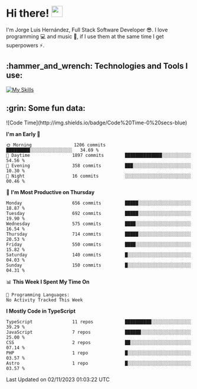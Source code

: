 <h1 align="left">
 <abc>
  <br>Hi there! <img src="https://user-images.githubusercontent.com/42378118/110234147-e3259600-7f4e-11eb-95be-0c4047144dea.gif" width="30"><br>
 </abc>
</h1>

I'm Jorge Luis Hernández, Full Stack Software Developer :sunglasses:. I love programming :computer: and music :musical_score:, if I use them at the same time I get superpowers :zap:. 


<h2 align="left">:hammer_and_wrench: Technologies and Tools I use:</h2>

[![My Skills](https://skillicons.dev/icons?i=js,ts,html,css,py,vue,react,next,nest,postgres,mysql)](https://skillicons.dev)

<h2 align="left">:grin: Some fun data:</h2>
<!--START_SECTION:waka-->
![Code Time](http://img.shields.io/badge/Code%20Time-0%20secs-blue)

**I'm an Early 🐤** 

```text
🌞 Morning                1206 commits        █████████░░░░░░░░░░░░░░░░   34.69 % 
🌆 Daytime                1897 commits        ██████████████░░░░░░░░░░░   54.56 % 
🌃 Evening                358 commits         ███░░░░░░░░░░░░░░░░░░░░░░   10.30 % 
🌙 Night                  16 commits          ░░░░░░░░░░░░░░░░░░░░░░░░░   00.46 % 
```
📅 **I'm Most Productive on Thursday** 

```text
Monday                   656 commits         █████░░░░░░░░░░░░░░░░░░░░   18.87 % 
Tuesday                  692 commits         █████░░░░░░░░░░░░░░░░░░░░   19.90 % 
Wednesday                575 commits         ████░░░░░░░░░░░░░░░░░░░░░   16.54 % 
Thursday                 714 commits         █████░░░░░░░░░░░░░░░░░░░░   20.53 % 
Friday                   550 commits         ████░░░░░░░░░░░░░░░░░░░░░   15.82 % 
Saturday                 140 commits         █░░░░░░░░░░░░░░░░░░░░░░░░   04.03 % 
Sunday                   150 commits         █░░░░░░░░░░░░░░░░░░░░░░░░   04.31 % 
```


📊 **This Week I Spent My Time On** 

```text
💬 Programming Languages: 
No Activity Tracked This Week
```

**I Mostly Code in TypeScript** 

```text
TypeScript               11 repos            ██████████░░░░░░░░░░░░░░░   39.29 % 
JavaScript               7 repos             ██████░░░░░░░░░░░░░░░░░░░   25.00 % 
CSS                      2 repos             ██░░░░░░░░░░░░░░░░░░░░░░░   07.14 % 
PHP                      1 repo              █░░░░░░░░░░░░░░░░░░░░░░░░   03.57 % 
Astro                    1 repo              █░░░░░░░░░░░░░░░░░░░░░░░░   03.57 % 
```




 Last Updated on 02/11/2023 01:03:22 UTC
<!--END_SECTION:waka-->
